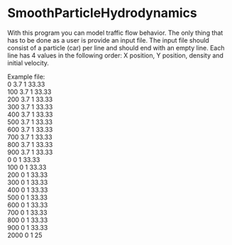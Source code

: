 # SmoothParticleHydrodynamics

With this program you can model traffic flow behavior. The only thing that has to be done as a user is provide an input file.
The input file should consist of a particle (car) per line and should end with an empty line.
Each line has 4 values in the following order:
X position, Y position, density and initial velocity.

Example file:  
0 3.7 1 33.33  
100 3.7 1 33.33  
200 3.7 1 33.33  
300 3.7 1 33.33  
400 3.7 1 33.33  
500 3.7 1 33.33  
600 3.7 1 33.33  
700 3.7 1 33.33  
800 3.7 1 33.33  
900 3.7 1 33.33  
0 0 1 33.33  
100 0 1 33.33  
200 0 1 33.33  
300 0 1 33.33  
400 0 1 33.33  
500 0 1 33.33  
600 0 1 33.33  
700 0 1 33.33  
800 0 1 33.33  
900 0 1 33.33  
2000 0 1 25  
